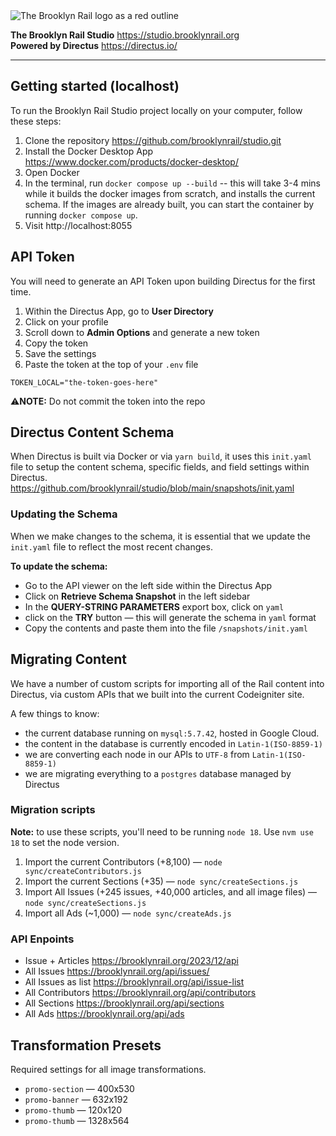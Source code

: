 <img src="https://venice.brooklynrail.org/assets/img/brooklynrail-logo-red.png" alt="The Brooklyn Rail logo as a red outline"/>

**The Brooklyn Rail Studio** https://studio.brooklynrail.org <br/>
**Powered by Directus** https://directus.io/

---

## Getting started (localhost)

To run the Brooklyn Rail Studio project locally on your computer, follow these steps:

1. Clone the repository https://github.com/brooklynrail/studio.git
2. Install the Docker Desktop App https://www.docker.com/products/docker-desktop/
3. Open Docker
4. In the terminal, run `docker compose up --build` -- this will take 3-4 mins while it builds the docker images from scratch, and installs the current schema. If the images are already built, you can start the container by running `docker compose up`.
5. Visit http://localhost:8055

## API Token

You will need to generate an API Token upon building Directus for the first time.

1. Within the Directus App, go to **User Directory**
2. Click on your profile
3. Scroll down to **Admin Options** and generate a new token
4. Copy the token
5. Save the settings
6. Paste the token at the top of your `.env` file

```
TOKEN_LOCAL="the-token-goes-here"
```

:warning:**NOTE:** Do not commit the token into the repo

## Directus Content Schema

When Directus is built via Docker or via `yarn build`, it uses this `init.yaml` file to setup the content schema, specific fields, and field settings within Directus. https://github.com/brooklynrail/studio/blob/main/snapshots/init.yaml

### Updating the Schema

When we make changes to the schema, it is essential that we update the `init.yaml` file to reflect the most recent changes.

**To update the schema:**

- Go to the API viewer on the left side within the Directus App
- Click on **Retrieve Schema Snapshot** in the left sidebar
- In the **QUERY-STRING PARAMETERS** export box, click on `yaml`
- click on the **TRY** button — this will generate the schema in `yaml` format
- Copy the contents and paste them into the file `/snapshots/init.yaml`

## Migrating Content

We have a number of custom scripts for importing all of the Rail content into Directus, via custom APIs that we built into the current Codeigniter site.

A few things to know:

- the current database running on `mysql:5.7.42`, hosted in Google Cloud.
- the content in the database is currently encoded in `Latin-1(ISO-8859-1)`
- we are converting each node in our APIs to `UTF-8` from `Latin-1(ISO-8859-1)`
- we are migrating everything to a `postgres` database managed by Directus

### Migration scripts

**Note:** to use these scripts, you'll need to be running `node 18`. Use `nvm use 18` to set the node version.

1. Import the current Contributors (+8,100) — `node sync/createContributors.js`
2. Import the current Sections (+35) — `node sync/createSections.js`
3. Import All Issues (+245 issues, +40,000 articles, and all image files) — `node sync/createSections.js`
4. Import all Ads (~1,000) — `node sync/createAds.js`

### API Enpoints

- Issue + Articles https://brooklynrail.org/2023/12/api
- All Issues https://brooklynrail.org/api/issues/
- All Issues as list https://brooklynrail.org/api/issue-list
- All Contributors https://brooklynrail.org/api/contributors
- All Sections https://brooklynrail.org/api/sections
- All Ads https://brooklynrail.org/api/ads

## Transformation Presets

Required settings for all image transformations.

- `promo-section` — 400x530
- `promo-banner` — 632x192
- `promo-thumb` — 120x120
- `promo-thumb` — 1328x564
